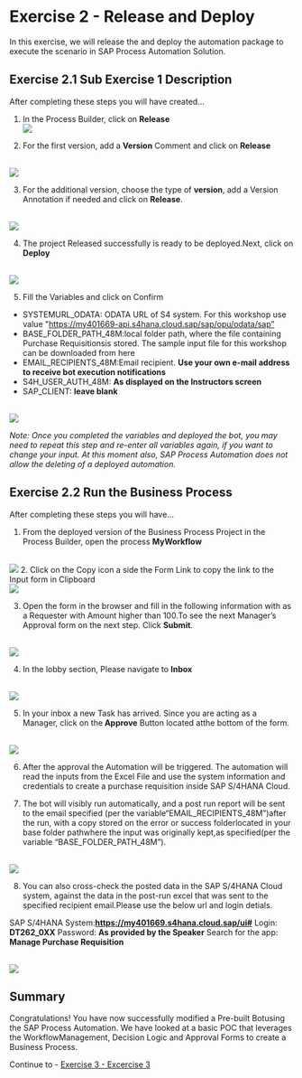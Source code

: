 # Exercise 2 - Release and Deploy

In this exercise, we will release the and deploy the automation package to execute the scenario in SAP Process Automation Solution.

## Exercise 2.1 Sub Exercise 1 Description

After completing these steps you will have created...

1. In the Process Builder, click on <b>Release</b>
<br>![](/exercises/ex2/images/21_1.png)

2.	For the first version, add a <b>Version</b> Comment and click on <b>Release</b>

<br>![](/exercises/ex2/images/21_2.png)

3. For the additional version, choose the type of <B>version</b>, add a Version Annotation if needed and click on <b>Release</b>.

<br>![](/exercises/ex2/images/21_3.png)

4. The project Released successfully is ready to be deployed.Next, click on <B> Deploy</b>

<br>![](/exercises/ex2/images/21_4.png)

5. Fill the Variables and click on Confirm
- SYSTEMURL_ODATA: ODATA URL of S4 system. For this workshop use value "https://my401669-api.s4hana.cloud.sap/sap/opu/odata/sap”
- BASE_FOLDER_PATH_48M:local folder path, where the file containing Purchase Requisitionsis stored. The sample input file for this workshop can be downloaded from here 
- EMAIL_RECIPIENTS_48M:Email recipient. <b>Use your own e-mail address to receive bot execution notifications</b>
- S4H_USER_AUTH_48M: <b>As displayed on the Instructors screen</b>
- SAP_CLIENT: <b>leave blank</b>

<br>![](/exercises/ex2/images/21_5.png)

<i>Note: Once you completed the variables and deployed the bot, you may need to repeat this step and re-enter all variables again, if you want to change your input. At this moment also, SAP Process Automation does not allow the deleting of a deployed automation.</i>

## Exercise 2.2 Run the Business Process

After completing these steps you will have...

1.	From the deployed version of the Business Process Project in the Process Builder, open the process <b>MyWorkflow</b>

<br>![](/exercises/ex2/images/22_1.png)
2.	Click on the Copy icon a side the Form Link to copy the link to the Input form in Clipboard
<br>![](/exercises/ex2/images/22_2.png)

3. Open the form in the browser and fill in the following information with as a Requester with Amount higher than 100.To see the next Manager’s Approval form on the next step. Click <b>Submit</b>.

<br>![](/exercises/ex2/images/22_3.png)

4. In the lobby section, Please navigate to <b>Inbox</b>

<br>![](/exercises/ex2/images/22_4.png)

5. In your inbox a new Task has arrived. Since you are acting as a Manager, click on the<B> Approve</b> Button located atthe bottom of the form.

<br>![](/exercises/ex2/images/22_5.png)

6. After the approval the Automation will be triggered. The automation will read the inputs from the Excel File and use the system information and credentials to create a purchase requisition inside SAP S/4HANA Cloud.

7. The bot will visibly run automatically, and a post run report will be sent to the email specified (per the variable“EMAIL_RECIPIENTS_48M”)after the run, with a copy stored on the error or success folderlocated in your base folder pathwhere the input was originally kept,as specified(per the variable “BASE_FOLDER_PATH_48M”).

<br>![](/exercises/ex2/images/22_7.png)

8. You can also cross-check the posted data in the SAP S/4HANA Cloud system, against the data in the post-run excel that was sent to the specified recipient email.Please use the below url and login detials.

SAP S/4HANA System:<b>https://my401669.s4hana.cloud.sap/ui#</b>
Login: <b>DT262_0XX</b>
Password: <b> As provided by the Speaker</b>
Search for the app: <B> Manage Purchase Requisition</b>

<br>![](/exercises/ex2/images/22_8.png)


## Summary

Congratulations! You have now successfully modified a Pre-built Botusing the SAP Process Automation. We have looked at a basic POC that leverages the WorkflowManagement, Decision Logic and Approval Forms to create a Business Process.

Continue to - [Exercise 3 - Excercise 3 ](../ex3/README.md)
